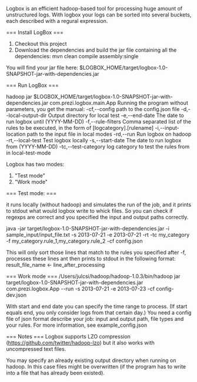 Logbox is an efficient hadoop-based tool for processing huge amount of unstructured logs. 
With logbox your logs can be sorted into several buckets, each described with a regural expression.

=== Install LogBox ===

1. Checkout this project
2. Download the dependencies and build the jar file containing all the dependencies:
		mvn clean compile assembly:single

You will find your jar file here: $LOGBOX_HOME/target/logbox-1.0-SNAPSHOT-jar-with-dependencies.jar 


=== Run LogBox ===

hadoop jar $LOGBOX_HOME/target/logbox-1.0-SNAPSHOT-jar-with-dependencies.jar com.prezi.logbox.main.App
Running the program without parameters, you get the manual:
 -cf,--config <file>                 path to the config.json file
 -d,--local-output-dir <directory>   Output directory for local test
 -e,--end-date <date>                The date to run logbox until
                                     (YYYY-MM-DD)
 -f,--rule-filters <filter-list>     Comma separated list of the rules to
                                     be executed, in the form of
                                     [logcategory].[rulename]
 -i,--input-location <file>          path to the input file in local modes
 -rd,--run                           Run logbox on hadoop
 -rt,--local-test                    Test logbox locally
 -s,--start-date <date>              The date to run logbox from
                                     (YYYY-MM-DD)
 -tc,--test-category <category>      log category to test the rules from
                                     in local-test-mode

Logbox has two modes:
1. "Test mode"
2. "Work mode"


=== Test mode: ===


it runs locally (without hadoop) and simulates the run of the job, and it prints to stdout what would logbox write to whick files. So you can check if regexps are correct and you specified the input and output paths correctly.

java -jar target/logbox-1.0-SNAPSHOT-jar-with-dependencies.jar -i sample_input/input_file.txt -s 2013-07-21 -e 2013-07-21 -rt -tc my_category -f my_category.rule_1,my_category.rule_2 -cf config.json

This will only sort those lines that match to the rules you specified after -f, processes these lines ant then prints to stdout in the following format:
result_file_name 	<- 		line_after_processing

=== Work mode ===
/Users/julcsi/hadoop/hadoop-1.0.3/bin/hadoop jar target/logbox-1.0-SNAPSHOT-jar-with-dependencies.jar com.prezi.logbox.App --run -s 2013-07-21 -e 2013-07-23 -cf config-dev.json

With start and end date you can specify the time range to process. (If start equals end, you only consider logs from that certain day.)
You need a config file of json format describe your job: input and output path, file types and your rules.
For more information, see example_config.json


=== Notes ===
Logbox supports LZO compression (https://github.com/twitter/hadoop-lzo) but it also works with uncompressed text files.

You may specify an already existing output directory when running on hadoop. In this case files might be overwritten (if the program has to write into a file that has already been existed).
